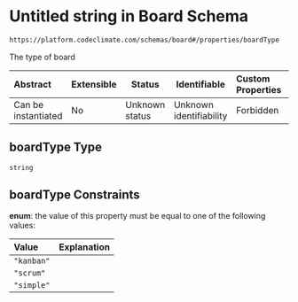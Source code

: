# Untitled string in Board Schema

```txt
https://platform.codeclimate.com/schemas/board#/properties/boardType
```

The type of board


| Abstract            | Extensible | Status         | Identifiable            | Custom Properties | Additional Properties | Access Restrictions | Defined In                                                                    |
| :------------------ | ---------- | -------------- | ----------------------- | :---------------- | --------------------- | ------------------- | ----------------------------------------------------------------------------- |
| Can be instantiated | No         | Unknown status | Unknown identifiability | Forbidden         | Allowed               | none                | [Board.schema.json\*](../../schemas/Board.schema.json "open original schema") |

## boardType Type

`string`

## boardType Constraints

**enum**: the value of this property must be equal to one of the following values:

| Value      | Explanation |
| :--------- | ----------- |
| `"kanban"` |             |
| `"scrum"`  |             |
| `"simple"` |             |
